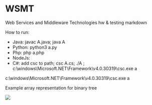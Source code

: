 # WSMT
Web Services and Middleware Technologies hw & testing markdown

How to run:
- Java: javac A.java; java A
- Python: python3 a.py
- Php: php a.php
- NodeJs: 
- C#: add csc to path; csc A.cs; ./A ; c:\windows\Microsoft.NET\Framework\v4.0.30319\csc.exe a

c:\windows\Microsoft.NET\Framework\v4.0.30319\csc.exe a

Example array representation for binary tree

![](http://www.cse.hut.fi/en/research/SVG/TRAKLA2/tutorials/heap_tutorial/KekoTRAKLA-89_1.gif?raw=true)


